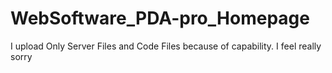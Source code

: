 # WebSoftware_PDA-pro_Homepage

I upload Only Server Files and Code Files because of capability.
I feel really sorry
